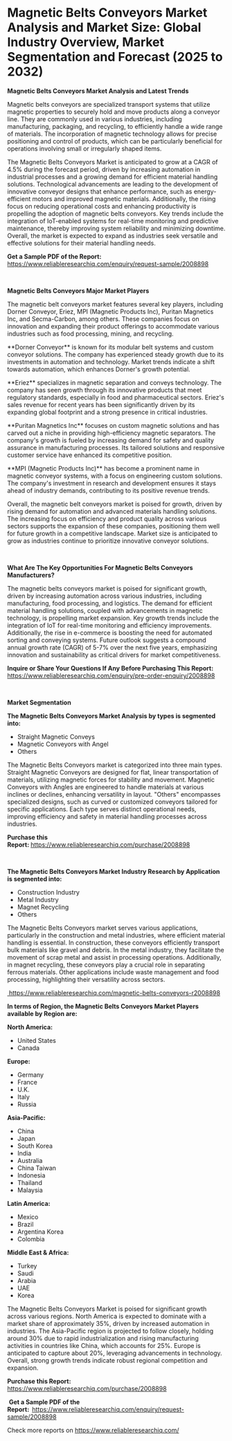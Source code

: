 <p><h1>Magnetic Belts Conveyors Market Analysis and Market Size: Global Industry Overview, Market Segmentation and Forecast (2025 to 2032)</h1></p><p><strong>Magnetic Belts Conveyors Market Analysis and Latest Trends</strong></p>
<p><p>Magnetic belts conveyors are specialized transport systems that utilize magnetic properties to securely hold and move products along a conveyor line. They are commonly used in various industries, including manufacturing, packaging, and recycling, to efficiently handle a wide range of materials. The incorporation of magnetic technology allows for precise positioning and control of products, which can be particularly beneficial for operations involving small or irregularly shaped items.</p><p>The Magnetic Belts Conveyors Market is anticipated to grow at a CAGR of 4.5% during the forecast period, driven by increasing automation in industrial processes and a growing demand for efficient material handling solutions. Technological advancements are leading to the development of innovative conveyor designs that enhance performance, such as energy-efficient motors and improved magnetic materials. Additionally, the rising focus on reducing operational costs and enhancing productivity is propelling the adoption of magnetic belts conveyors. Key trends include the integration of IoT-enabled systems for real-time monitoring and predictive maintenance, thereby improving system reliability and minimizing downtime. Overall, the market is expected to expand as industries seek versatile and effective solutions for their material handling needs.</p></p>
<p><strong>Get a Sample PDF of the Report:&nbsp;</strong> <a href="https://www.reliableresearchiq.com/enquiry/request-sample/2008898?utm_campaign=3200&utm_medium=2&utm_source=Github&utm_content=ia&utm_term=29032025&utm_id=magnetic-belts-conveyors">https://www.reliableresearchiq.com/enquiry/request-sample/2008898</a></p>
<p>&nbsp;</p>
<p><strong>Magnetic Belts Conveyors Major Market Players</strong></p>
<p><p>The magnetic belt conveyors market features several key players, including Dorner Conveyor, Eriez, MPI (Magnetic Products Inc), Puritan Magnetics Inc, and Secma-Carbon, among others. These companies focus on innovation and expanding their product offerings to accommodate various industries such as food processing, mining, and recycling.</p><p>**Dorner Conveyor** is known for its modular belt systems and custom conveyor solutions. The company has experienced steady growth due to its investments in automation and technology. Market trends indicate a shift towards automation, which enhances Dorner's growth potential.</p><p>**Eriez** specializes in magnetic separation and conveys technology. The company has seen growth through its innovative products that meet regulatory standards, especially in food and pharmaceutical sectors. Eriez's sales revenue for recent years has been significantly driven by its expanding global footprint and a strong presence in critical industries.</p><p>**Puritan Magnetics Inc** focuses on custom magnetic solutions and has carved out a niche in providing high-efficiency magnetic separators. The company's growth is fueled by increasing demand for safety and quality assurance in manufacturing processes. Its tailored solutions and responsive customer service have enhanced its competitive position.</p><p>**MPI (Magnetic Products Inc)** has become a prominent name in magnetic conveyor systems, with a focus on engineering custom solutions. The company's investment in research and development ensures it stays ahead of industry demands, contributing to its positive revenue trends.</p><p>Overall, the magnetic belt conveyors market is poised for growth, driven by rising demand for automation and advanced materials handling solutions. The increasing focus on efficiency and product quality across various sectors supports the expansion of these companies, positioning them well for future growth in a competitive landscape. Market size is anticipated to grow as industries continue to prioritize innovative conveyor solutions.</p></p>
<p>&nbsp;</p>
<p><strong>What Are The Key Opportunities For Magnetic Belts Conveyors Manufacturers?</strong></p>
<p><p>The magnetic belts conveyors market is poised for significant growth, driven by increasing automation across various industries, including manufacturing, food processing, and logistics. The demand for efficient material handling solutions, coupled with advancements in magnetic technology, is propelling market expansion. Key growth trends include the integration of IoT for real-time monitoring and efficiency improvements. Additionally, the rise in e-commerce is boosting the need for automated sorting and conveying systems. Future outlook suggests a compound annual growth rate (CAGR) of 5-7% over the next five years, emphasizing innovation and sustainability as critical drivers for market competitiveness.</p></p>
<p><strong>Inquire or Share Your Questions If Any Before Purchasing This Report:</strong> <a href="https://www.reliableresearchiq.com/enquiry/pre-order-enquiry/2008898?utm_campaign=3200&utm_medium=2&utm_source=Github&utm_content=ia&utm_term=29032025&utm_id=magnetic-belts-conveyors">https://www.reliableresearchiq.com/enquiry/pre-order-enquiry/2008898</a></p>
<p>&nbsp;</p>
<p><strong>Market Segmentation</strong></p>
<p><strong>The Magnetic Belts Conveyors Market Analysis by types is segmented into:</strong></p>
<p><ul><li>Straight Magnetic Conveys</li><li>Magnetic Conveyors with Angel</li><li>Others</li></ul></p>
<p><p>The Magnetic Belts Conveyors market is categorized into three main types. Straight Magnetic Conveyors are designed for flat, linear transportation of materials, utilizing magnetic forces for stability and movement. Magnetic Conveyors with Angles are engineered to handle materials at various inclines or declines, enhancing versatility in layout. "Others" encompasses specialized designs, such as curved or customized conveyors tailored for specific applications. Each type serves distinct operational needs, improving efficiency and safety in material handling processes across industries.</p></p>
<p><strong>Purchase this Report:&nbsp;</strong><a href="https://www.reliableresearchiq.com/purchase/2008898?utm_campaign=3200&utm_medium=2&utm_source=Github&utm_content=ia&utm_term=29032025&utm_id=magnetic-belts-conveyors">https://www.reliableresearchiq.com/purchase/2008898</a></p>
<p>&nbsp;</p>
<p><strong>The Magnetic Belts Conveyors Market Industry Research by Application is segmented into:</strong></p>
<p><ul><li>Construction Industry</li><li>Metal Industry</li><li>Magnet Recycling</li><li>Others</li></ul></p>
<p><p>The Magnetic Belts Conveyors market serves various applications, particularly in the construction and metal industries, where efficient material handling is essential. In construction, these conveyors efficiently transport bulk materials like gravel and debris. In the metal industry, they facilitate the movement of scrap metal and assist in processing operations. Additionally, in magnet recycling, these conveyors play a crucial role in separating ferrous materials. Other applications include waste management and food processing, highlighting their versatility across sectors.</p></p>
<p><a href="https://www.reliableresearchiq.com/magnetic-belts-conveyors-r2008898?utm_campaign=3200&utm_medium=2&utm_source=Github&utm_content=ia&utm_term=29032025&utm_id=magnetic-belts-conveyors">&nbsp;https://www.reliableresearchiq.com/magnetic-belts-conveyors-r2008898</a></p>
<p><strong>In terms of Region, the Magnetic Belts Conveyors Market Players available by Region are:</strong></p>
<p>
    <p> <strong> North America: </strong>
        <ul>
            <li>United States</li>
            <li>Canada</li>
        </ul>
        </p> 
    <p> <strong> Europe: </strong>
        <ul>
            <li>Germany</li>
            <li>France</li>
            <li>U.K.</li>
            <li>Italy</li>
            <li>Russia</li>
        </ul>
        </p> 
    <p> <strong> Asia-Pacific: </strong>
        <ul>
            <li>China</li>
            <li>Japan</li>
            <li>South Korea</li>
            <li>India</li>
            <li>Australia</li>
            <li>China Taiwan</li>
            <li>Indonesia</li>
            <li>Thailand</li>
            <li>Malaysia</li>
        </ul>
        </p> 
    <p> <strong> Latin America: </strong>
        <ul>
            <li>Mexico</li>
            <li>Brazil</li>
            <li>Argentina Korea</li>
            <li>Colombia</li>
        </ul>
        </p> 
    <p> <strong> Middle East & Africa: </strong>
        <ul>
            <li>Turkey</li>
            <li>Saudi</li>
            <li>Arabia</li>
            <li>UAE</li>
            <li>Korea</li>
        </ul>
    </p>
    </p>
<p><p>The Magnetic Belts Conveyors Market is poised for significant growth across various regions. North America is expected to dominate with a market share of approximately 35%, driven by increased automation in industries. The Asia-Pacific region is projected to follow closely, holding around 30% due to rapid industrialization and rising manufacturing activities in countries like China, which accounts for 25%. Europe is anticipated to capture about 20%, leveraging advancements in technology. Overall, strong growth trends indicate robust regional competition and expansion.</p></p>
<p><strong>Purchase this Report: </strong><a href="https://www.reliableresearchiq.com/purchase/2008898?utm_campaign=3200&utm_medium=2&utm_source=Github&utm_content=ia&utm_term=29032025&utm_id=magnetic-belts-conveyors">https://www.reliableresearchiq.com/purchase/2008898</a></p>
<p>&nbsp;<strong>Get a Sample PDF of the Report:&nbsp;&nbsp;</strong><a href="https://www.reliableresearchiq.com/enquiry/request-sample/2008898?utm_campaign=3200&utm_medium=2&utm_source=Github&utm_content=ia&utm_term=29032025&utm_id=magnetic-belts-conveyors">https://www.reliableresearchiq.com/enquiry/request-sample/2008898</a></p>
<p><strong></strong></p>
<p>Check more reports on <a href="https://www.reliableresearchiq.com/?utm_campaign=3200&utm_medium=2&utm_source=Github&utm_content=ia&utm_term=29032025&utm_id=magnetic-belts-conveyors">https://www.reliableresearchiq.com/</a></p>